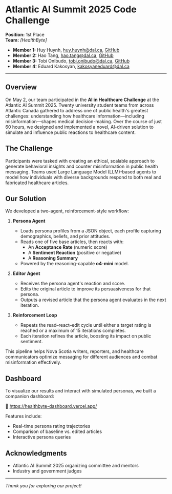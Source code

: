 # Atlantic AI Summit 2025 Code Challenge

**Position:** 1st Place  
**Team:** _[HealthByte]_  
- **Member 1:** Huy Huynh, huy.huynh@dal.ca, [GitHub](https://github.com/GHuyHuynh) 
- **Member 2:** Hao Tang, hao.tang@dal.ca, [GitHub](https://github.com/haotangphuoc) 
- **Member 3:** Tobi Onibudo, tobi.onibudo@dal.ca, [GitHub](https://github.com/TobiOnibudo)
- **Member 4:** Eduard Kakosyan, kakosyaneduard@dal.ca
---

## Overview

On May 2, our team participated in the **AI in Healthcare Challenge** at the Atlantic AI Summit 2025. Twenty university student teams from across Atlantic Canada gathered to address one of public health's greatest challenges: understanding how healthcare information—including misinformation—shapes medical decision-making. Over the course of just 60 hours, we designed and implemented a novel, AI-driven solution to simulate and influence public reactions to healthcare content.

## The Challenge

Participants were tasked with creating an ethical, scalable approach to generate behavioral insights and counter misinformation in public health messaging. Teams used Large Language Model (LLM)-based agents to model how individuals with diverse backgrounds respond to both real and fabricated healthcare articles.

## Our Solution

We developed a two-agent, reinforcement-style workflow:

1. **Persona Agent**  
   - Loads persona profiles from a JSON object, each profile capturing demographics, beliefs, and prior attitudes.
   - Reads one of five base articles, then reacts with:
     - An **Acceptance Rate** (numeric score)  
     - A **Sentiment Reaction** (positive or negative)  
     - A **Reasoning Summary**  
   - Powered by the reasoning-capable **o4-mini** model.

2. **Editor Agent**  
   - Receives the persona agent's reaction and score.  
   - Edits the original article to improve its persuasiveness for that persona.  
   - Outputs a revised article that the persona agent evaluates in the next iteration.

3. **Reinforcement Loop**  
   - Repeats the read–react–edit cycle until either a target rating is reached or a maximum of 15 iterations completes.  
   - Each iteration refines the article, boosting its impact on public sentiment.

This pipeline helps Nova Scotia writers, reporters, and healthcare communicators optimize messaging for different audiences and combat misinformation effectively.

## Dashboard

To visualize our results and interact with simulated personas, we built a companion dashboard:

🔗 https://healthbyte-dashboard.vercel.app/  

Features include:
- Real-time persona rating trajectories  
- Comparison of baseline vs. edited articles  
- Interactive persona queries

## Acknowledgments

- Atlantic AI Summit 2025 organizing committee and mentors  
- Industry and government judges
---

_Thank you for exploring our project!_
